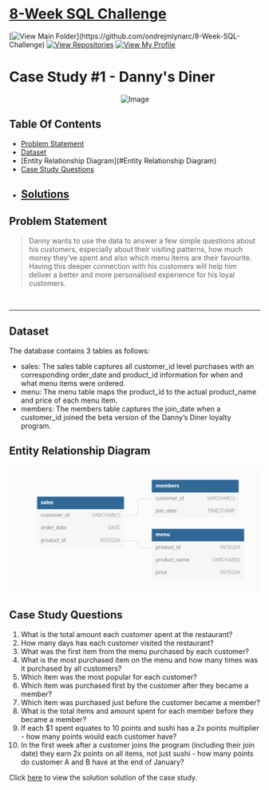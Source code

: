 # [8-Week SQL Challenge](https://github.com/ndleah/8-Week-SQL-Challenge) 
[![View Main Folder](https://img.shields.io/badge/View-Main_Folder-971901?)](https://github.com/ondrejmlynarc/8-Week-SQL-Challenge)
[![View Repositories](https://img.shields.io/badge/View-My_Repositories-blue?logo=GitHub)](https://github.com/ondrejmlynarc?tab=repositories)
[![View My Profile](https://img.shields.io/badge/View-My_Profile-green?logo=GitHub)](https://github.com/ondrejmlynarc)

# Case Study #1 - Danny's Diner
<p align="center">
<img src="https://8weeksqlchallenge.com/images/case-study-designs/1.png" alt="Image" width="450" height="450">

## Table Of Contents
* [Problem Statement](#problem-statement)
* [Dataset](#dataset)
* [Entity Relationship Diagram](#Entity Relationship Diagram)
* [Case Study Questions](#case-study-questions)
* [Solutions](#solutions)
  ---

## Problem Statement

> Danny wants to use the data to answer a few simple questions about his customers, especially about their visiting patterns, how much money they’ve spent and also which menu items are their favourite. Having this deeper connection with his customers will help him deliver a better and more personalised experience for his loyal customers.

 <br /> 

---

## Dataset
The database contains 3 tables as follows: 
- sales: The sales table captures all customer_id level purchases with an corresponding order_date and product_id information for when and what menu items were ordered.
- menu: The menu table maps the product_id to the actual product_name and price of each menu item.
- members: The members table captures the join_date when a customer_id joined the beta version of the Danny’s Diner loyalty program.

## Entity Relationship Diagram
![alt text](https://github.com/ondrejmlynarc/8-Week-SQL-Challenge/blob/main/Case%20Study%20%23%201%20-%20Danny's%20Diner/Entity%20Relationship%20Diagram.png)


## Case Study Questions
1. What is the total amount each customer spent at the restaurant?
2. How many days has each customer visited the restaurant?
3. What was the first item from the menu purchased by each customer?
4. What is the most purchased item on the menu and how many times was it purchased by all customers?
5. Which item was the most popular for each customer?
6. Which item was purchased first by the customer after they became a member?
7. Which item was purchased just before the customer became a member?
10. What is the total items and amount spent for each member before they became a member?
11. If each $1 spent equates to 10 points and sushi has a 2x points multiplier - how many points would each customer have?
12. In the first week after a customer joins the program (including their join date) they earn 2x points on all items, not just sushi - how many points do customer A and B have at the end of January?
  
Click [here](https://github.com/ondrejmlynarc/8-Week-SQL-Challenge/blob/main/Case%20Study%20%23%201%20-%20Danny's%20Diner/Dannys_diner_solution.sql) to view the solution solution of the case study.
